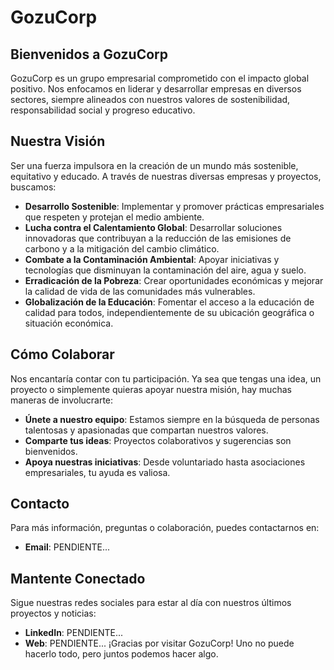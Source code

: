 # GozuCorp

## Bienvenidos a GozuCorp

GozuCorp es un grupo empresarial comprometido con el impacto global positivo. Nos enfocamos en liderar y desarrollar empresas en diversos sectores, siempre alineados con nuestros valores de sostenibilidad, responsabilidad social y progreso educativo.

## Nuestra Visión

Ser una fuerza impulsora en la creación de un mundo más sostenible, equitativo y educado. A través de nuestras diversas empresas y proyectos, buscamos:

- **Desarrollo Sostenible**: Implementar y promover prácticas empresariales que respeten y protejan el medio ambiente.
- **Lucha contra el Calentamiento Global**: Desarrollar soluciones innovadoras que contribuyan a la reducción de las emisiones de carbono y a la mitigación del cambio climático.
- **Combate a la Contaminación Ambiental**: Apoyar iniciativas y tecnologías que disminuyan la contaminación del aire, agua y suelo.
- **Erradicación de la Pobreza**: Crear oportunidades económicas y mejorar la calidad de vida de las comunidades más vulnerables.
- **Globalización de la Educación**: Fomentar el acceso a la educación de calidad para todos, independientemente de su ubicación geográfica o situación económica.

## Cómo Colaborar

Nos encantaría contar con tu participación. Ya sea que tengas una idea, un proyecto o simplemente quieras apoyar nuestra misión, hay muchas maneras de involucrarte:

- **Únete a nuestro equipo**: Estamos siempre en la búsqueda de personas talentosas y apasionadas que compartan nuestros valores.
- **Comparte tus ideas**: Proyectos colaborativos y sugerencias son bienvenidos.
- **Apoya nuestras iniciativas**: Desde voluntariado hasta asociaciones empresariales, tu ayuda es valiosa.

## Contacto

Para más información, preguntas o colaboración, puedes contactarnos en:

- **Email**: PENDIENTE...

## Mantente Conectado

Sigue nuestras redes sociales para estar al día con nuestros últimos proyectos y noticias:

- **LinkedIn**: PENDIENTE...
- **Web**: PENDIENTE...
¡Gracias por visitar GozuCorp! Uno no puede hacerlo todo, pero juntos podemos hacer algo.
